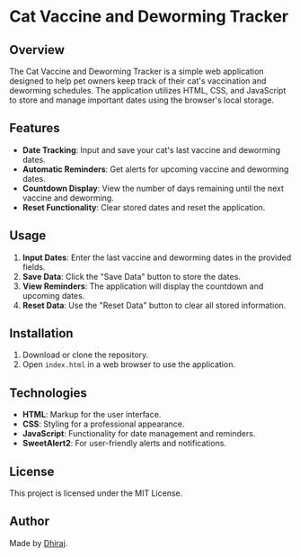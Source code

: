 # Cat Vaccine and Deworming Tracker

## Overview
The Cat Vaccine and Deworming Tracker is a simple web application designed to help pet owners keep track of their cat's vaccination and deworming schedules. The application utilizes HTML, CSS, and JavaScript to store and manage important dates using the browser's local storage. 

## Features
- **Date Tracking**: Input and save your cat's last vaccine and deworming dates.
- **Automatic Reminders**: Get alerts for upcoming vaccine and deworming dates.
- **Countdown Display**: View the number of days remaining until the next vaccine and deworming.
- **Reset Functionality**: Clear stored dates and reset the application.

## Usage
1. **Input Dates**: Enter the last vaccine and deworming dates in the provided fields.
2. **Save Data**: Click the "Save Data" button to store the dates.
3. **View Reminders**: The application will display the countdown and upcoming dates.
4. **Reset Data**: Use the "Reset Data" button to clear all stored information.

## Installation
1. Download or clone the repository.
2. Open `index.html` in a web browser to use the application.

## Technologies
- **HTML**: Markup for the user interface.
- **CSS**: Styling for a professional appearance.
- **JavaScript**: Functionality for date management and reminders.
- **SweetAlert2**: For user-friendly alerts and notifications.

## License
This project is licensed under the MIT License.

## Author
Made by [Dhiraj](https://www.linkedin.com/in/dhirajchaudhari20).
